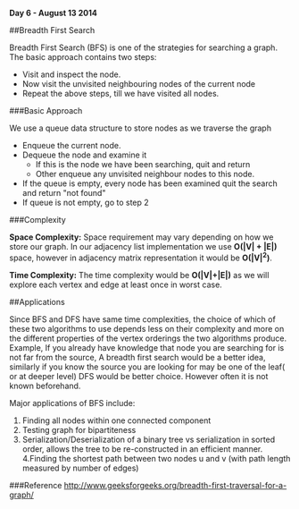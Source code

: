 **Day 6 - August 13 2014**

##Breadth First Search

Breadth First Search (BFS) is one of the strategies for searching a graph. The basic approach contains two steps:

* Visit and inspect the node.
* Now visit the unvisited neighbouring nodes of the current node
* Repeat the above steps, till we have visited all nodes.

###Basic Approach

We use a queue data structure to store nodes as we traverse the graph

* Enqueue the current node.
* Dequeue the node and examine it
  * If this is the node we have been searching, quit and return
  * Other enqueue any unvisited neighbour nodes to this node.
* If the queue is empty, every node has been examined quit the search and return "not found"
* If queue is not empty, go to step 2

###Complexity

**Space Complexity:** Space requirement may vary depending on how we store our graph. In our adjacency list implementation we use **O(|V| + |E|)** space, however in adjacency matrix representation it would be **O(|V|<sup>2</sup>)**.

**Time Complexity:** The time complexity would be **O(|V|+|E|)** as we will explore each vertex and edge at least once in worst case. 



##Applications

Since BFS and DFS have same time complexities, the choice of which of these two algorithms to use depends less on their complexity and more on the different properties of the vertex orderings the two algorithms produce. Example, If you already have knowledge that node you are searching for is not far from the source, A breadth first search would be a better idea, similarly if you know the source you are looking for may be one of the leaf( or at deeper level) DFS would be better choice. However often it is not known beforehand.

Major applications of BFS include:

1. Finding all nodes within one connected component
2. Testing graph for bipartiteness
3. Serialization/Deserialization of a binary tree vs serialization in sorted order, allows the tree to be re-constructed in an efficient manner.
4.Finding the shortest path between two nodes u and v (with path length measured by number of edges)



###Reference
http://www.geeksforgeeks.org/breadth-first-traversal-for-a-graph/
